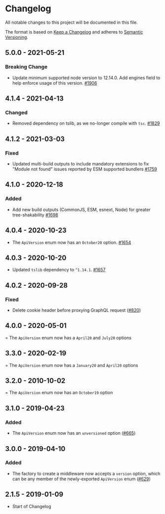 # Changelog

All notable changes to this project will be documented in this file.

The format is based on [Keep a Changelog](http://keepachangelog.com/en/1.0.0/)
and adheres to [Semantic Versioning](http://semver.org/spec/v2.0.0.html).

<!-- ## Unreleased -->

## 5.0.0 - 2021-05-21

### Breaking Change

- Update minimum supported node version to 12.14.0. Add engines field to help enforce usage of this version. [#1906](https://github.com/Shopify/quilt/pull/1906)

## 4.1.4 - 2021-04-13

### Changed

- Removed dependency on tslib, as we no-longer compile with `tsc`. [#1829](https://github.com/Shopify/quilt/pull/1829)

## 4.1.2 - 2021-03-03

### Fixed

- Updated multi-build outputs to include mandatory extensions to fix "Module not found" issues reported by ESM supported bundlers [#1759](https://github.com/Shopify/quilt/pull/1759)

## 4.1.0 - 2020-12-18

### Added

- Add new build outputs (CommonJS, ESM, esnext, Node) for greater tree-shakability [#1698](https://github.com/Shopify/quilt/pull/1698)

## 4.0.4 - 2020-10-23

- The `ApiVersion` enum now has an `October20` option. [#1654](https://github.com/Shopify/quilt/pull/1654)

## 4.0.3 - 2020-10-20

- Updated `tslib` dependency to `^1.14.1`. [#1657](https://github.com/Shopify/quilt/pull/1657)

## 4.0.2 - 2020-09-28

### Fixed

- Delete cookie header before proxying GraphQL request ([#820](https://github.com/Shopify/quilt/pull/820))

## 4.0.0 - 2020-05-01

= The `ApiVersion` enum now has a `April20` and `July20` options

## 3.3.0 - 2020-02-19

= The `ApiVersion` enum now has a `January20` and `April20` options

## 3.2.0 - 2010-10-02

= The `ApiVersion` enum now has an `October19` option

## 3.1.0 - 2019-04-23

### Added

- The `ApiVersion` enum now has an `unversioned` option ([#665](https://github.com/Shopify/quilt/pull/665))

## 3.0.0 - 2019-04-10

### Added

- The factory to create a middleware now accepts a `version` option, which can be any member of the newly-exported `ApiVersion` enum ([#629](https://github.com/Shopify/quilt/pull/629))

## 2.1.5 - 2019-01-09

- Start of Changelog
